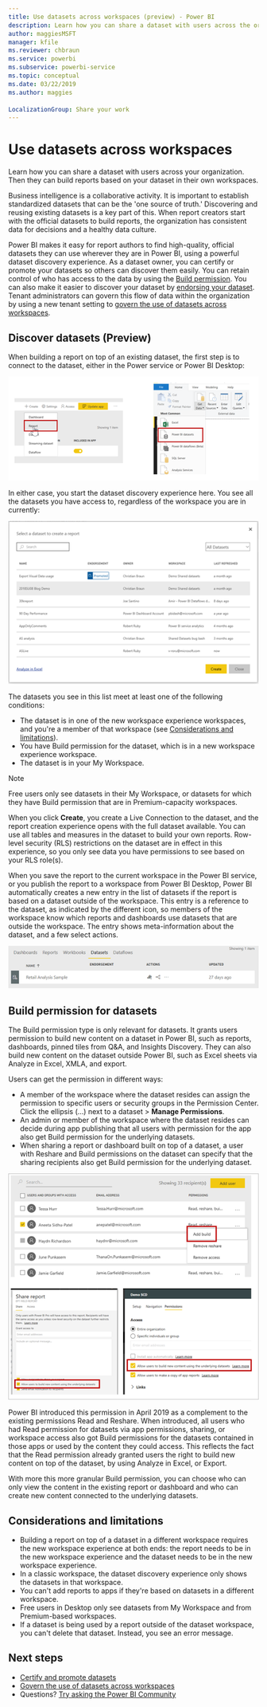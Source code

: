 ```yaml
---
title: Use datasets across workspaces (preview) - Power BI
description: Learn how you can share a dataset with users across the organization and enable them to build reports based on it in their own workspaces.
author: maggiesMSFT
manager: kfile
ms.reviewer: chbraun
ms.service: powerbi
ms.subservice: powerbi-service
ms.topic: conceptual
ms.date: 03/22/2019
ms.author: maggies

LocalizationGroup: Share your work
---
```

# Use datasets across workspaces

Learn how you can share a dataset with users across your organization. Then they can build reports based on your dataset in their own workspaces.

Business intelligence is a collaborative activity. It is important to establish standardized datasets that can be the 'one source of truth.' Discovering and reusing existing datasets is a key part of this. When report creators start with the official datasets to build reports, the organization has consistent data for decisions and a healthy data culture.

Power BI makes it easy for report authors to find high-quality, official datasets they can use wherever they are in Power BI, using a powerful dataset discovery experience. As a dataset owner, you can certify or promote your datasets so others can discover them easily. You can retain control of who has access to the data by using the [Build permission](#build-permission-for-datasets). You can also make it easier to discover your dataset by [endorsing your dataset](service-datasets-certify-promote.md). Tenant administrators can govern this flow of data within the organization by using a new tenant setting to [govern the use of datasets across workspaces](service-datasets-admin-across-workspaces.md).

## Discover datasets (Preview)

When building a report on top of an existing dataset, the first step is to connect to the dataset, either in the Power service or Power BI Desktop:

![Connect to an existing dataset](media/service-datasets-across-workspaces/power-bi-connect-dataset.png)

In either case, you start the dataset discovery experience here. You see all the datasets you have access to, regardless of the workspace you are in currently:

![Select](media/service-datasets-across-workspaces/power-bi-select-dataset.png)

The datasets you see in this list meet at least one of the following conditions:

- The dataset is in one of the new workspace experience workspaces, and you're a member of that workspace (see [Considerations and limitations](#considerations-and-limitations)).
- You have Build permission for the dataset, which is in a new workspace experience workspace.
- The dataset is in your My Workspace.

> [!NOTE]
> Free users only see datasets in their My Workspace, or datasets for which they have Build permission that are in Premium-capacity workspaces.

When you click **Create**, you create a Live Connection to the dataset, and the report creation experience opens with the full dataset available. You can use all tables and measures in the dataset to build your own reports. Row-level security (RLS) restrictions on the dataset are in effect in this experience, so you only see data you have permissions to see based on your RLS role(s).

When you save the report to the current workspace in the Power BI service, or you publish the report to a workspace from Power BI Desktop, Power BI automatically creates a new entry in the list of datasets if the report is based on a dataset outside of the workspace. This entry is a reference to the dataset, as indicated by the different icon, so members of the workspace know which reports and dashboards use datasets that are outside the workspace. The entry shows meta-information about the dataset, and a few select actions.

![Dataset actions](media/service-datasets-across-workspaces/power-bi-dataset-actions.png)

## Build permission for datasets

The Build permission type is only relevant for datasets. It grants users permission to build new content on a dataset in Power BI, such as reports, dashboards, pinned tiles from Q&A, and Insights Discovery. They can also build new content on the dataset outside Power BI, such as Excel sheets via Analyze in Excel, XMLA, and export.

Users can get the permission in different ways:

- A member of the workspace where the dataset resides can assign the permission to specific users or security groups in the Permission Center. Click the ellipsis (…) next to a dataset > **Manage Permissions**.
- An admin or member of the workspace where the dataset resides can decide during app publishing that all users with permission for the app also get Build permission for the underlying datasets.
- When sharing a report or dashboard built on top of a dataset, a user with Reshare and Build permissions on the dataset can specify that the sharing recipients also get Build permission for the underlying dataset.

![Build permissions](media/service-datasets-across-workspaces/power-bi-dataset-build-permissions.png)

Power BI introduced this permission in April 2019 as a complement to the existing permissions Read and Reshare. When introduced, all users who had Read permission for datasets via app permissions, sharing, or workspace access also got Build permissions for the datasets contained in those apps or used by the content they could access. This reflects the fact that the Read permission already granted users the right to build new content on top of the dataset, by using Analyze in Excel, or Export. 

With more this more granular Build permission, you can choose who can only view the content in the existing report or dashboard and who can create new content connected to the underlying datasets.

## Considerations and limitations

- Building a report on top of a dataset in a different workspace requires the new workspace experience at both ends: the report needs to be in the new workspace experience and the dataset needs to be in the new workspace experience.
- In a classic workspace, the dataset discovery experience only shows the datasets in that workspace.
- You can't add reports to apps if they're based on datasets in a different workspace.
- Free users in Desktop only see datasets from My Workspace and from Premium-based workspaces.
- If a dataset is being used by a report outside of the dataset workspace, you can't delete that dataset. Instead, you see an error message.

## Next steps

- [Certify and promote datasets](service-datasets-certify-promote.md)
- [Govern the use of datasets across workspaces](service-datasets-admin-across-workspaces.md)
- Questions? [Try asking the Power BI Community](http://community.powerbi.com/)
